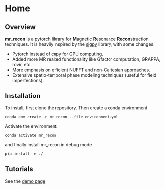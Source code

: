 # Home

## Overview
**mr_recon** is a pytorch library for **M**agnetic **R**esonance **Recon**struction techniques. It is heavily inspired by the [sigpy](https://sigpy.readthedocs.io/en/latest/index.html) library, with some changes:   
- Pytorch instead of cupy for GPU computing.   
- Added more MR realted functionality like Gfactor computation, GRAPPA, rovir, etc.  
- More emphasis on efficient NUFFT and non-Cartesian approaches.   
- Extensive spatio-temporal phase modeling techniques (useful for field imperfections).  


## Installation
To install, first clone the repository. Then create a conda environment
```
conda env create -n mr_recon --file environment.yml
```

Activate the environment:
```
conda activate mr_recon
```

and finally install mr_recon in debug mode 
```
pip install -e ./
```


## Tutorials
See the [demo page](examples/sense.ipynb)